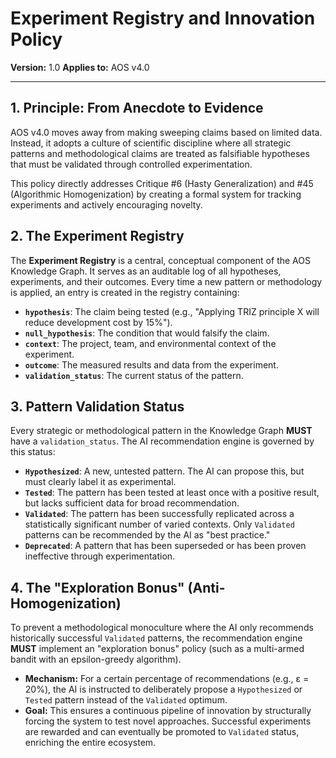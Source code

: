 # Experiment Registry and Innovation Policy

**Version:** 1.0
**Applies to:** AOS v4.0

---

## 1. Principle: From Anecdote to Evidence

AOS v4.0 moves away from making sweeping claims based on limited data. Instead, it adopts a culture of scientific discipline where all strategic patterns and methodological claims are treated as falsifiable hypotheses that must be validated through controlled experimentation.

This policy directly addresses Critique #6 (Hasty Generalization) and #45 (Algorithmic Homogenization) by creating a formal system for tracking experiments and actively encouraging novelty.

## 2. The Experiment Registry

The **Experiment Registry** is a central, conceptual component of the AOS Knowledge Graph. It serves as an auditable log of all hypotheses, experiments, and their outcomes. Every time a new pattern or methodology is applied, an entry is created in the registry containing:

*   **`hypothesis`**: The claim being tested (e.g., "Applying TRIZ principle X will reduce development cost by 15%").
*   **`null_hypothesis`**: The condition that would falsify the claim.
*   **`context`**: The project, team, and environmental context of the experiment.
*   **`outcome`**: The measured results and data from the experiment.
*   **`validation_status`**: The current status of the pattern.

## 3. Pattern Validation Status

Every strategic or methodological pattern in the Knowledge Graph **MUST** have a `validation_status`. The AI recommendation engine is governed by this status:

*   **`Hypothesized`**: A new, untested pattern. The AI can propose this, but must clearly label it as experimental.
*   **`Tested`**: The pattern has been tested at least once with a positive result, but lacks sufficient data for broad recommendation.
*   **`Validated`**: The pattern has been successfully replicated across a statistically significant number of varied contexts. Only `Validated` patterns can be recommended by the AI as "best practice."
*   **`Deprecated`**: A pattern that has been superseded or has been proven ineffective through experimentation.

## 4. The "Exploration Bonus" (Anti-Homogenization)

To prevent a methodological monoculture where the AI only recommends historically successful `Validated` patterns, the recommendation engine **MUST** implement an "exploration bonus" policy (such as a multi-armed bandit with an epsilon-greedy algorithm).

*   **Mechanism:** For a certain percentage of recommendations (e.g., ε = 20%), the AI is instructed to deliberately propose a `Hypothesized` or `Tested` pattern instead of the `Validated` optimum.
*   **Goal:** This ensures a continuous pipeline of innovation by structurally forcing the system to test novel approaches. Successful experiments are rewarded and can eventually be promoted to `Validated` status, enriching the entire ecosystem. 